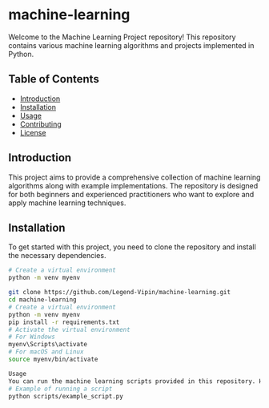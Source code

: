 # machine-learning

Welcome to the Machine Learning Project repository! This repository contains various machine learning algorithms and projects implemented in Python.

## Table of Contents
- [Introduction](#introduction)
- [Installation](#installation)
- [Usage](#usage)
- [Contributing](#contributing)
- [License](#license)

## Introduction

This project aims to provide a comprehensive collection of machine learning algorithms along with example implementations. The repository is designed for both beginners and experienced practitioners who want to explore and apply machine learning techniques.

## Installation

To get started with this project, you need to clone the repository and install the necessary dependencies.
```bash
# Create a virtual environment
python -m venv myenv
```
```bash
git clone https://github.com/Legend-Vipin/machine-learning.git
cd machine-learning
# Create a virtual environment
python -m venv myenv
pip install -r requirements.txt
# Activate the virtual environment
# For Windows
myenv\Scripts\activate
# For macOS and Linux
source myenv/bin/activate

Usage
You can run the machine learning scripts provided in this repository. Here are some basic usage examples:
# Example of running a script
python scripts/example_script.py

